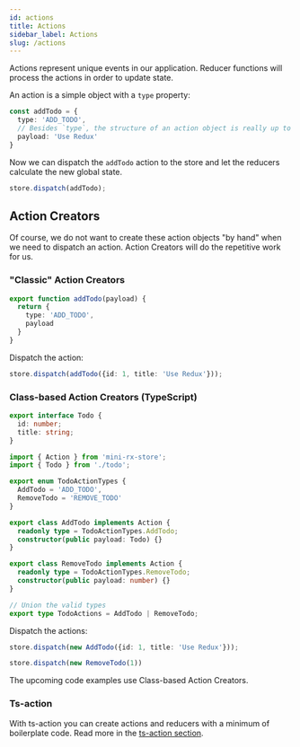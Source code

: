 ```yaml
---
id: actions
title: Actions
sidebar_label: Actions
slug: /actions
---
```


Actions represent unique events in our application. Reducer functions will process the actions in order to update state.

An action is a simple object with a `type` property:

```ts
const addTodo = {
  type: 'ADD_TODO',
  // Besides `type`, the structure of an action object is really up to you.
  payload: 'Use Redux'
}
```
Now we can dispatch the `addTodo` action to the store and let the reducers calculate the new global state.

```ts
store.dispatch(addTodo);
```

## Action Creators
Of course, we do not want to create these action objects "by hand" when we need to dispatch an action.
Action Creators will do the repetitive work for us.

### "Classic" Action Creators
```ts
export function addTodo(payload) {
  return {
    type: 'ADD_TODO',
    payload
  }
}
```
Dispatch the action:
```ts
store.dispatch(addTodo({id: 1, title: 'Use Redux'}));
```


### Class-based Action Creators (TypeScript)
```ts title="todo.ts"
export interface Todo {
  id: number;
  title: string;
}
```

```ts title="todo-actions.ts"
import { Action } from 'mini-rx-store';
import { Todo } from './todo';

export enum TodoActionTypes {
  AddTodo = 'ADD_TODO',
  RemoveTodo = 'REMOVE_TODO'
}

export class AddTodo implements Action {
  readonly type = TodoActionTypes.AddTodo;
  constructor(public payload: Todo) {}
}

export class RemoveTodo implements Action {
  readonly type = TodoActionTypes.RemoveTodo;
  constructor(public payload: number) {}
}

// Union the valid types
export type TodoActions = AddTodo | RemoveTodo;
```

Dispatch the actions:
```ts
store.dispatch(new AddTodo({id: 1, title: 'Use Redux'}));

store.dispatch(new RemoveTodo(1))
```

The upcoming code examples use Class-based Action Creators.

### Ts-action
With ts-action you can create actions and reducers with a minimum of boilerplate code.
Read more in the [ts-action section](ts-action.md).
